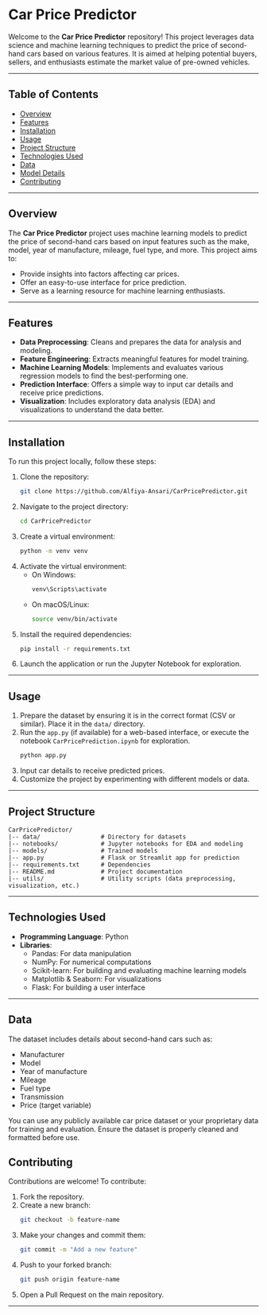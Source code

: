 # Car Price Predictor

Welcome to the **Car Price Predictor** repository! This project leverages data science and machine learning techniques to predict the price of second-hand cars based on various features. It is aimed at helping potential buyers, sellers, and enthusiasts estimate the market value of pre-owned vehicles.

---

## Table of Contents

- [Overview](#overview)
- [Features](#features)
- [Installation](#installation)
- [Usage](#usage)
- [Project Structure](#project-structure)
- [Technologies Used](#technologies-used)
- [Data](#data)
- [Model Details](#model-details)
- [Contributing](#contributing)

---

## Overview

The **Car Price Predictor** project uses machine learning models to predict the price of second-hand cars based on input features such as the make, model, year of manufacture, mileage, fuel type, and more. This project aims to:

- Provide insights into factors affecting car prices.
- Offer an easy-to-use interface for price prediction.
- Serve as a learning resource for machine learning enthusiasts.

---

## Features

- **Data Preprocessing**: Cleans and prepares the data for analysis and modeling.
- **Feature Engineering**: Extracts meaningful features for model training.
- **Machine Learning Models**: Implements and evaluates various regression models to find the best-performing one.
- **Prediction Interface**: Offers a simple way to input car details and receive price predictions.
- **Visualization**: Includes exploratory data analysis (EDA) and visualizations to understand the data better.

---

## Installation

To run this project locally, follow these steps:

1. Clone the repository:
   ```bash
   git clone https://github.com/Alfiya-Ansari/CarPricePredictor.git
   ```
2. Navigate to the project directory:
   ```bash
   cd CarPricePredictor
   ```
3. Create a virtual environment:
   ```bash
   python -m venv venv
   ```
4. Activate the virtual environment:
   - On Windows:
     ```bash
     venv\Scripts\activate
     ```
   - On macOS/Linux:
     ```bash
     source venv/bin/activate
     ```
5. Install the required dependencies:
   ```bash
   pip install -r requirements.txt
   ```
6. Launch the application or run the Jupyter Notebook for exploration.

---

## Usage

1. Prepare the dataset by ensuring it is in the correct format (CSV or similar). Place it in the `data/` directory.
2. Run the `app.py` (if available) for a web-based interface, or execute the notebook `CarPricePrediction.ipynb` for exploration.
   ```bash
   python app.py
   ```
3. Input car details to receive predicted prices.
4. Customize the project by experimenting with different models or data.

---

## Project Structure

```plaintext
CarPricePredictor/
|-- data/                 # Directory for datasets
|-- notebooks/            # Jupyter notebooks for EDA and modeling
|-- models/               # Trained models
|-- app.py                # Flask or Streamlit app for prediction
|-- requirements.txt      # Dependencies
|-- README.md             # Project documentation
|-- utils/                # Utility scripts (data preprocessing, visualization, etc.)
```

---

## Technologies Used

- **Programming Language**: Python
- **Libraries**:
  - Pandas: For data manipulation
  - NumPy: For numerical computations
  - Scikit-learn: For building and evaluating machine learning models
  - Matplotlib & Seaborn: For visualizations
  - Flask: For building a user interface

---

## Data

The dataset includes details about second-hand cars such as:

- Manufacturer
- Model
- Year of manufacture
- Mileage
- Fuel type
- Transmission
- Price (target variable)

You can use any publicly available car price dataset or your proprietary data for training and evaluation. Ensure the dataset is properly cleaned and formatted before use.

## Contributing

Contributions are welcome! To contribute:

1. Fork the repository.
2. Create a new branch:
   ```bash
   git checkout -b feature-name
   ```
3. Make your changes and commit them:
   ```bash
   git commit -m "Add a new feature"
   ```
4. Push to your forked branch:
   ```bash
   git push origin feature-name
   ```
5. Open a Pull Request on the main repository.

---
